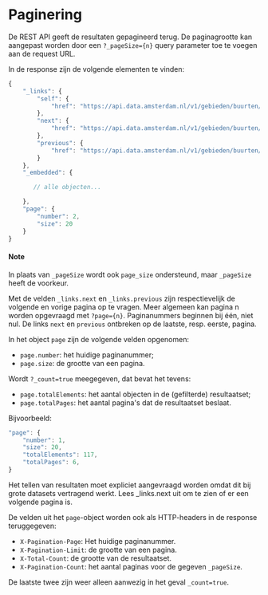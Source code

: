 # Paginering

De REST API geeft de resultaten gepagineerd terug. De paginagrootte kan
aangepast worden door een `?_pageSize={n}` query parameter toe te voegen
aan de request URL.

In de response zijn de volgende elementen te vinden:

``` javascript
{
    "_links": {
        "self": {
            "href": "https://api.data.amsterdam.nl/v1/gebieden/buurten/"
        },
        "next": {
            "href": "https://api.data.amsterdam.nl/v1/gebieden/buurten/?page=3"
        },
        "previous": {
            "href": "https://api.data.amsterdam.nl/v1/gebieden/buurten/?page=1"
        }
    },
    "_embedded": {

       // alle objecten...

    },
    "page": {
        "number": 2,
        "size": 20
    }
}
```

<aside class="note">
<h4 class="title">Note</h4>

In plaats van `_pageSize` wordt ook `page_size` ondersteund, maar
`_pageSize` heeft de voorkeur.
</aside>

Met de velden `_links.next` en `_links.previous` zijn respectievelijk de
volgende en vorige pagina op te vragen. Meer algemeen kan pagina
<span class="title-ref">n</span> worden opgevraagd met `?page={n}`.
Paginanummers beginnen bij één, niet nul. De links `next` en `previous`
ontbreken op de laatste, resp. eerste, pagina.

In het object `page` zijn de volgende velden opgenomen:

  - `page.number`: het huidige paginanummer;
  - `page.size`: de grootte van een pagina.

Wordt `?_count=true` meegegeven, dat bevat het tevens:

  - `page.totalElements`: het aantal objecten in de (gefilterde)
    resultaatset;
  - `page.totalPages`: het aantal pagina's dat de resultaatset beslaat.

Bijvoorbeeld:

``` javascript
"page": {
    "number": 1,
    "size": 20,
    "totalElements": 117,
    "totalPages": 6,
}
```

Het tellen van resultaten moet expliciet aangevraagd worden omdat dit
bij grote datasets vertragend werkt. Lees
<span class="title-ref">\_links.next</span> uit om te zien of er een
volgende pagina is.

De velden uit het `page`-object worden ook als HTTP-headers in de
response teruggegeven:

  - `X-Pagination-Page`: Het huidige paginanummer.
  - `X-Pagination-Limit`: de grootte van een pagina.
  - `X-Total-Count`: de grootte van de resultaatset.
  - `X-Pagination-Count`: het aantal paginas voor de gegeven
    `_pageSize`.

De laatste twee zijn weer alleen aanwezig in het geval `_count=true`.
